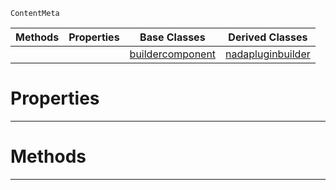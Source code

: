  `ContentMeta`

|Methods|Properties|Base Classes|Derived Classes|
|---|---|---|---|
| | |[buildercomponent](https://github.com/zeroengineteam/ZeroDocs/blob/master/code_reference/class_reference/buildercomponent.markdown)|[nadapluginbuilder](https://github.com/zeroengineteam/ZeroDocs/blob/master/code_reference/class_reference/nadapluginbuilder.markdown)|


 #  Properties


---  
 #  Methods


---  
 

 